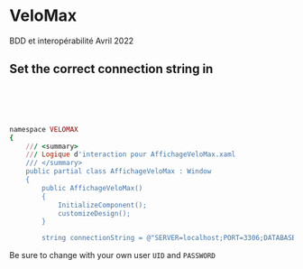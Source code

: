 # VeloMax
BDD et interopérabilité Avril 2022

## Set the correct connection string in 
```AffichageVeloMax.xaml.cs
```

```BicycletteAffichage.xaml.cs
```

```BoutiqueAffichage.xaml.cs
```

```IndividuAffichage.xaml.cs
```

```PieceAffichage.xaml.cs
```

```ruby
namespace VELOMAX
{
    /// <summary>
    /// Logique d'interaction pour AffichageVeloMax.xaml
    /// </summary>
    public partial class AffichageVeloMax : Window
    {
        public AffichageVeloMax()
        {
            InitializeComponent();
            customizeDesign();
        }

        string connectionString = @"SERVER=localhost;PORT=3306;DATABASE=velomax;UID=userID;PASSWORD=password;";
```

Be sure to change with your own user ```UID``` and ```PASSWORD```

